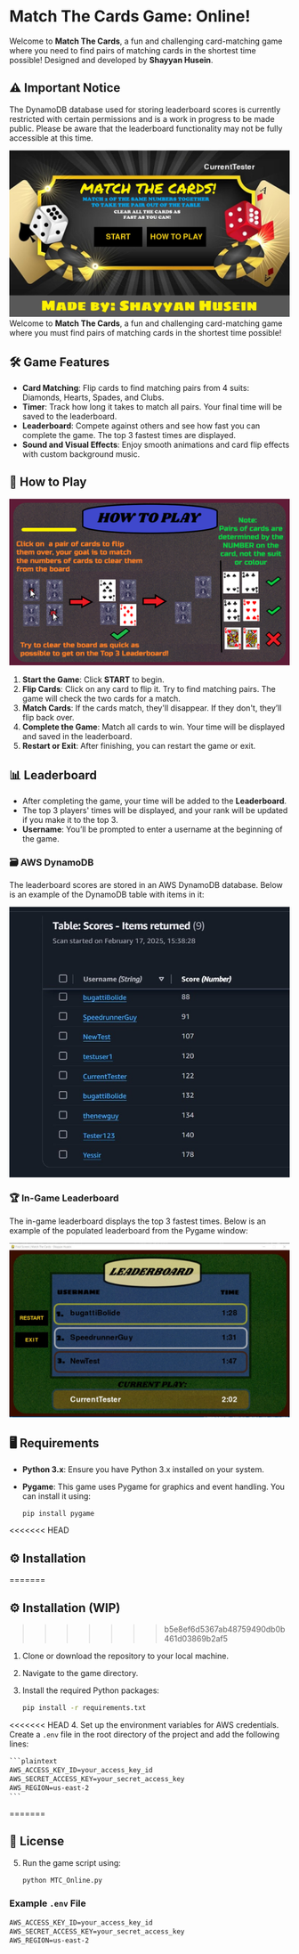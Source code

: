 # Match The Cards Game: Online!

Welcome to **Match The Cards**, a fun and challenging card-matching game where you need to find pairs of matching cards in the shortest time possible! Designed and developed by **Shayyan Husein**.

## ⚠️ Important Notice

The DynamoDB database used for storing leaderboard scores is currently restricted with certain permissions and is a work in progress to be made public. Please be aware that the leaderboard functionality may not be fully accessible at this time.

![Menu Background](img/menu-full.jpg)
Welcome to **Match The Cards**, a fun and challenging card-matching game where you must find pairs of matching cards in the shortest time possible! 

## 🛠️ Game Features

- **Card Matching**: Flip cards to find matching pairs from 4 suits: Diamonds, Hearts, Spades, and Clubs.
- **Timer**: Track how long it takes to match all pairs. Your final time will be saved to the leaderboard.
- **Leaderboard**: Compete against others and see how fast you can complete the game. The top 3 fastest times are displayed.
- **Sound and Visual Effects**: Enjoy smooth animations and card flip effects with custom background music.

## 🚀 How to Play
![Picture of How to Play](img/howto.png)
1. **Start the Game**: Click **START** to begin.
2. **Flip Cards**: Click on any card to flip it. Try to find matching pairs. The game will check the two cards for a match.
3. **Match Cards**: If the cards match, they'll disappear. If they don't, they’ll flip back over.
4. **Complete the Game**: Match all cards to win. Your time will be displayed and saved in the leaderboard.
5. **Restart or Exit**: After finishing, you can restart the game or exit.


## 📊 Leaderboard
- After completing the game, your time will be added to the **Leaderboard**.
- The top 3 players' times will be displayed, and your rank will be updated if you make it to the top 3.
- **Username**: You’ll be prompted to enter a username at the beginning of the game.

### 🗃 AWS DynamoDB

The leaderboard scores are stored in an AWS DynamoDB database. Below is an example of the DynamoDB table with items in it:

![AWS DynamoDB Table](img/aws_full.jpg)

### 🏆 In-Game Leaderboard

The in-game leaderboard displays the top 3 fastest times. Below is an example of the populated leaderboard from the Pygame window:

![In-Game Leaderboard](img/leaderboard-full.jpg)

## 🖥️ Requirements

- **Python 3.x**: Ensure you have Python 3.x installed on your system.
- **Pygame**: This game uses Pygame for graphics and event handling. You can install it using:

    ```bash
    pip install pygame
    ```

<<<<<<< HEAD
## ⚙️ Installation
=======
## ⚙️ Installation (WIP)
>>>>>>> b5e8ef6d5367ab48759490db0b461d03869b2af5

1. Clone or download the repository to your local machine.
2. Navigate to the game directory.
3. Install the required Python packages:

    ```bash
    pip install -r requirements.txt
    ```

<<<<<<< HEAD
4. Set up the environment variables for AWS credentials. Create a `.env` file in the root directory of the project and add the following lines:

    ```plaintext
    AWS_ACCESS_KEY_ID=your_access_key_id
    AWS_SECRET_ACCESS_KEY=your_secret_access_key
    AWS_REGION=us-east-2
    ```
=======
## 📜 License

5. Run the game script using:

    ```bash
    python MTC_Online.py
    ```

### Example `.env` File

```plaintext
AWS_ACCESS_KEY_ID=your_access_key_id
AWS_SECRET_ACCESS_KEY=your_secret_access_key
AWS_REGION=us-east-2
```
